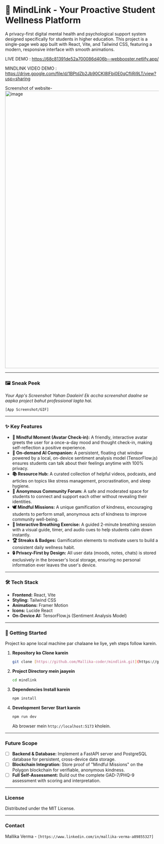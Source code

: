 # 🌱 MindLink - Your Proactive Student Wellness Platform

A privacy-first digital mental health and psychological support system designed specifically for students in higher education. This project is a single-page web app built with React, Vite, and Tailwind CSS, featuring a modern, responsive interface with smooth animations.

LIVE DEMO :  https://68c81391de52a700086d406b--webbooster.netlify.app/

MINDLINK VIDEO DEMO : https://drive.google.com/file/d/1BPtdZb2Jb90CKI8IFbi0E0qCfliRi9LT/view?usp=sharing

Screenshot of website- <img width="1892" height="910" alt="image" src="https://github.com/user-attachments/assets/fa11d0ac-02ae-4ea0-84aa-c86db4661466" />


---

### 🖼️ Sneak Peek

*Your App's Screenshot Yahan Daalein! Ek accha screenshot daalne se aapka project bahut professional lagta hai.*

`[App Screenshot/GIF]`

---

### ✨ Key Features

* **🧠 Mindful Moment (Avatar Check-in):** A friendly, interactive avatar greets the user for a once-a-day mood and thought check-in, making self-reflection a positive experience.
* **🤖 On-demand AI Companion:** A persistent, floating chat window powered by a local, on-device sentiment analysis model (TensorFlow.js) ensures students can talk about their feelings anytime with 100% privacy.
* **📚 Resource Hub:** A curated collection of helpful videos, podcasts, and articles on topics like stress management, procrastination, and sleep hygiene.
* **🤝 Anonymous Community Forum:** A safe and moderated space for students to connect and support each other without revealing their identities.
* **🕊️ Mindful Missions:** A unique gamification of kindness, encouraging students to perform small, anonymous acts of kindness to improve community well-being.
* **🧘 Interactive Breathing Exercise:** A guided 2-minute breathing session with a visual guide, timer, and audio cues to help students calm down instantly.
* **🏆 Streaks & Badges:** Gamification elements to motivate users to build a consistent daily wellness habit.
* **🔒 Privacy-First by Design:** All user data (moods, notes, chats) is stored exclusively in the browser's local storage, ensuring no personal information ever leaves the user's device.

---

### 🛠️ Tech Stack

* **Frontend:** React, Vite
* **Styling:** Tailwind CSS
* **Animations:** Framer Motion
* **Icons:** Lucide React
* **On-Device AI:** TensorFlow.js (Sentiment Analysis Model)

---

### 🚀 Getting Started

Project ko apne local machine par chalaane ke liye, yeh steps follow karein.

1.  **Repository ko Clone karein**
    ```sh
    git clone [https://github.com/Mallika-coder/mindlink.git](https://github.com/Mallika-coder/mindlink.git)
    ```
2.  **Project Directory mein jaayein**
    ```sh
    cd mindlink
    ```
3.  **Dependencies Install karein**
    ```sh
    npm install
    ```
4.  **Development Server Start karein**
    ```sh
    npm run dev
    ```
    Ab browser mein `http://localhost:5173` kholein.

---

### Future Scope

- [ ] **Backend & Database:** Implement a FastAPI server and PostgreSQL database for persistent, cross-device data storage.
- [ ] **Blockchain Integration:** Store proof of "Mindful Missions" on the Polygon blockchain for verifiable, anonymous kindness.
- [ ] **Full Self-Assessment:** Build out the complete GAD-7/PHQ-9 assessment with scoring and interpretation.

---

### License

Distributed under the MIT License.

---

### Contact

Mallika Verma - `[https://www.linkedin.com/in/mallika-verma-a89855327]`
